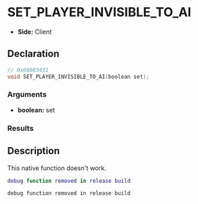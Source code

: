 # SET_PLAYER_INVISIBLE_TO_AI
- **Side:** Client

## Declaration
```cpp
// 0x68083431
void SET_PLAYER_INVISIBLE_TO_AI(boolean set);
```

### Arguments
- **boolean:** set

### Results

## Description
This native function doesn't work.

```lua
debug function removed in release build
```

```squirrel
debug function removed in release build
```